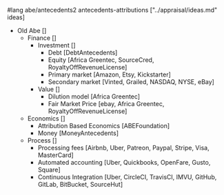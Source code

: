 #lang abe/antecedents2 antecedents-attributions ["../appraisal/ideas.md" ideas]

* Old Abe []
  * Finance []
    * Investment []
      * Debt [DebtAntecedents]
      * Equity [Africa Greentec, SourceCred, RoyaltyOffRevenueLicense]
      * Primary market [Amazon, Etsy, Kickstarter]
      * Secondary market [Vinted, Grailed, NASDAQ, NYSE, eBay]
    * Value []
      * Dilution model [Africa Greentec]
      * Fair Market Price [ebay, Africa Greentec, RoyaltyOffRevenueLicense]
  * Economics []
    * Attribution Based Economics [ABEFoundation]
    * Money [MoneyAntecedents]
  * Process []
    * Processing fees [Airbnb, Uber, Patreon, Paypal, Stripe, Visa, MasterCard]
    * Automated accounting [Uber, Quickbooks, OpenFare, Gusto, Square]
    * Continuous Integration [Uber, CircleCI, TravisCI, IMVU, GitHub, GitLab, BitBucket, SourceHut]
